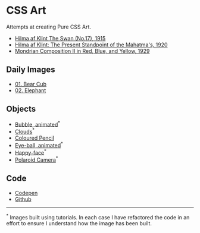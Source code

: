 # CSS Art

Attempts at creating Pure CSS Art.

- [Hilma af Klint The Swan (No.17), 1915](./hilma/swan-17.html)
- [Hilma af Klint: The Present Standpoint of the Mahatma's, 1920](./hilma/mahatma.html)
- [Mondrian Composition II in Red, Blue, and Yellow, 1929](./mondrian/comp-II-rby.html)

## Daily Images

- [01. Bear Cub](./daily-images/01-bear-cub.html)
- [02. Elephant](./daily-images/02-elephant.html)

## Objects

- [Bubble, animated](./objects/bubble.html)<sup>\*</sup>
- [Clouds](./objects/clouds.html)<sup>\*</sup>
- [Coloured Pencil](./objects/pencil-green.html)
- [Eye-ball, animated](./objects/eye-ball.html)<sup>\*</sup>
- [Happy-face](./objects/happy-face.html)<sup>\*</sup>
- [Polaroid Camera](./objects/polaroid.html)<sup>\*</sup>

## Code

- [Codepen](https://codepen.io/collection/XjjkgL)
- [Github](https://github.com/janegca/css-art)

---

<sup>\*</sup> Images built using tutorials. In each case I have refactored the
code in an effort to ensure I understand how the image has been built.

